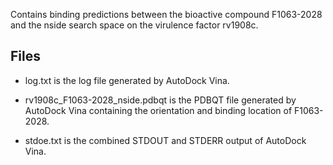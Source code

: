 Contains binding predictions between the bioactive compound F1063-2028 and the nside search space on the virulence factor rv1908c.

## Files

- log.txt is the log file generated by AutoDock Vina.

- rv1908c_F1063-2028_nside.pdbqt is the PDBQT file generated by AutoDock Vina containing the orientation and binding location of F1063-2028.

- stdoe.txt is the combined STDOUT and STDERR output of AutoDock Vina.

